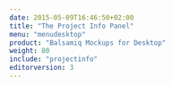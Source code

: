 ```yaml
---
date: 2015-05-09T16:46:50+02:00
title: "The Project Info Panel"
menu: "menudesktop"
product: "Balsamiq Mockups for Desktop"
weight: 80
include: "projectinfo"
editorversion: 3
---
```

